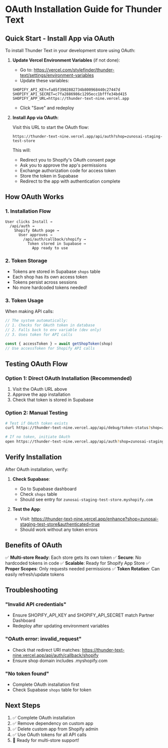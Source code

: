 # OAuth Installation Guide for Thunder Text

## Quick Start - Install App via OAuth

To install Thunder Text in your development store using OAuth:

1. **Update Vercel Environment Variables** (if not done):
   - Go to: https://vercel.com/stylefinder/thunder-text/settings/environment-variables
   - Update these variables:
   ```
   SHOPIFY_API_KEY=fa85f3902882734b800968440c27447d
   SHOPIFY_API_SECRET=c7fa2886986c1295ecc1bfffe34bd415
   SHOPIFY_APP_URL=https://thunder-text-nine.vercel.app
   ```
   - Click "Save" and redeploy

2. **Install App via OAuth**:

   Visit this URL to start the OAuth flow:
   ```
   https://thunder-text-nine.vercel.app/api/auth?shop=zunosai-staging-test-store
   ```

   This will:
   - Redirect you to Shopify's OAuth consent page
   - Ask you to approve the app's permissions
   - Exchange authorization code for access token
   - Store the token in Supabase
   - Redirect to the app with authentication complete

## How OAuth Works

### 1. Installation Flow
```
User clicks Install →
  /api/auth →
    Shopify OAuth page →
      User approves →
        /api/auth/callback/shopify →
          Token stored in Supabase →
            App ready to use
```

### 2. Token Storage
- Tokens are stored in Supabase `shops` table
- Each shop has its own access token
- Tokens persist across sessions
- No more hardcoded tokens needed!

### 3. Token Usage
When making API calls:
```javascript
// The system automatically:
// 1. Checks for OAuth token in database
// 2. Falls back to env variable (dev only)
// 3. Uses token for API calls

const { accessToken } = await getShopToken(shop)
// Use accessToken for Shopify API calls
```

## Testing OAuth Flow

### Option 1: Direct OAuth Installation (Recommended)
1. Visit the OAuth URL above
2. Approve the app installation
3. Check that token is stored in Supabase

### Option 2: Manual Testing
```bash
# Test if OAuth token exists
curl https://thunder-text-nine.vercel.app/api/debug/token-status?shop=zunosai-staging-test-store

# If no token, initiate OAuth
open https://thunder-text-nine.vercel.app/api/auth?shop=zunosai-staging-test-store
```

## Verify Installation

After OAuth installation, verify:

1. **Check Supabase**:
   - Go to Supabase dashboard
   - Check `shops` table
   - Should see entry for `zunosai-staging-test-store.myshopify.com`

2. **Test the App**:
   - Visit: https://thunder-text-nine.vercel.app/enhance?shop=zunosai-staging-test-store&authenticated=true
   - Should work without any token errors

## Benefits of OAuth

✅ **Multi-store Ready**: Each store gets its own token
✅ **Secure**: No hardcoded tokens in code
✅ **Scalable**: Ready for Shopify App Store
✅ **Proper Scopes**: Only requests needed permissions
✅ **Token Rotation**: Can easily refresh/update tokens

## Troubleshooting

### "Invalid API credentials"
- Ensure SHOPIFY_API_KEY and SHOPIFY_API_SECRET match Partner Dashboard
- Redeploy after updating environment variables

### "OAuth error: invalid_request"
- Check that redirect URI matches: https://thunder-text-nine.vercel.app/api/auth/callback/shopify
- Ensure shop domain includes .myshopify.com

### "No token found"
- Complete OAuth installation first
- Check Supabase `shops` table for token

## Next Steps

1. ✅ Complete OAuth installation
2. ✅ Remove dependency on custom app
3. ✅ Delete custom app from Shopify admin
4. ✅ Use OAuth tokens for all API calls
5. 🎯 Ready for multi-store support!